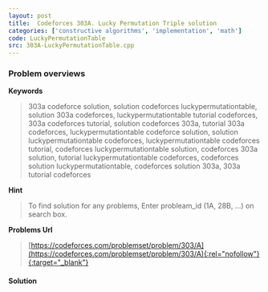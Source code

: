 ```yaml
---
layout: post
title:  Codeforces 303A. Lucky Permutation Triple solution
categories: ['constructive algorithms', 'implementation', 'math']
code: LuckyPermutationTable
src: 303A-LuckyPermutationTable.cpp
---
```

### **Problem overviews**

**Keywords**
> 303a codeforce solution, solution codeforces luckypermutationtable, solution 303a codeforces, luckypermutationtable tutorial codeforces, 303a codeforces tutorial, solution codeforces 303a, tutorial 303a codeforces, luckypermutationtable codeforce solution, solution luckypermutationtable codeforces, luckypermutationtable codeforces tutorial, codeforces luckypermutationtable solution, codeforces 303a solution, tutorial luckypermutationtable codeforces, codeforces solution luckypermutationtable, codeforces solution 303a, 303a tutorial codeforces

**Hint**
> To find solution for any problems, Enter probleam_id (1A, 28B, ...) on search box. 

**Problems Url**
> [https://codeforces.com/problemset/problem/303/A](https://codeforces.com/problemset/problem/303/A){:rel="nofollow"}{:target="_blank"}

#### **Solution**



